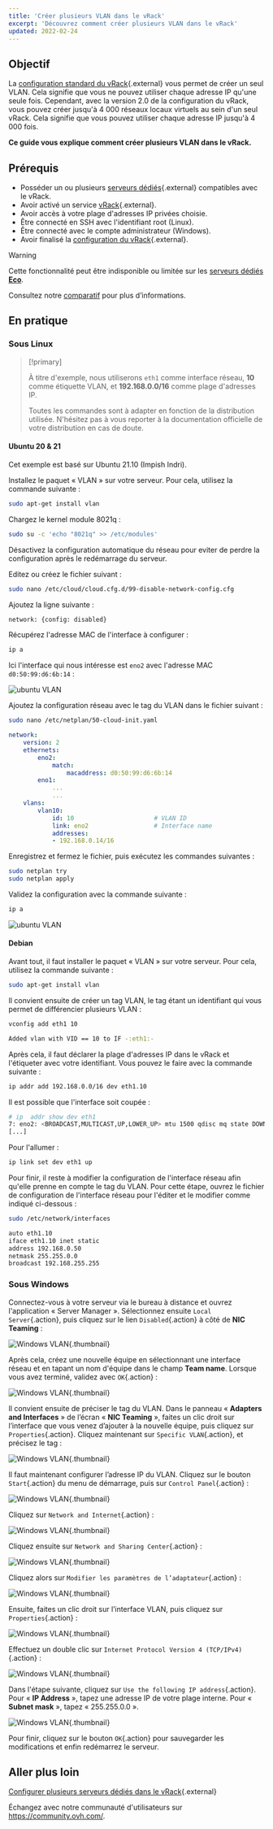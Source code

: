 ```yaml
---
title: 'Créer plusieurs VLAN dans le vRack'
excerpt: 'Découvrez comment créer plusieurs VLAN dans le vRack'
updated: 2022-02-24
---
```



## Objectif

La [configuration standard du vRack](/pages/bare_metal_cloud/dedicated_servers/vrack_configuring_on_dedicated_server){.external} vous permet de créer un seul VLAN. Cela signifie que vous ne pouvez utiliser chaque adresse IP qu'une seule fois. Cependant, avec la version 2.0 de la configuration du vRack, vous pouvez créer jusqu'à 4 000 réseaux locaux virtuels au sein d'un seul vRack. Cela signifie que vous pouvez utiliser chaque adresse IP jusqu'à 4 000 fois.

**Ce guide vous explique comment créer plusieurs VLAN dans le vRack.**


## Prérequis

- Posséder un ou plusieurs [serveurs dédiés](https://www.ovh.com/fr/serveurs_dedies/){.external} compatibles avec le vRack.
- Avoir activé un service [vRack](https://www.ovh.com/fr/solutions/vrack){.external}.
- Avoir accès à votre plage d'adresses IP privées choisie.
- Être connecté en SSH avec l'identifiant root (Linux).
- Être connecté avec le compte administrateur (Windows).
- Avoir finalisé la [configuration du vRack](/pages/bare_metal_cloud/dedicated_servers/vrack_configuring_on_dedicated_server){.external}.

> [!warning]
> Cette fonctionnalité peut être indisponible ou limitée sur les [serveurs dédiés **Eco**](https://eco.ovhcloud.com/fr/about/).
>
> Consultez notre [comparatif](https://eco.ovhcloud.com/fr/compare/) pour plus d’informations.

## En pratique

### Sous Linux

> [!primary]
>
> À titre d'exemple, nous utiliserons `eth1` comme interface réseau, **10** comme étiquette VLAN, et **192.168.0.0/16** comme plage d'adresses IP. 
>
> Toutes les commandes sont à adapter en fonction de la distribution utilisée. N'hésitez pas à vous reporter à la documentation officielle de votre distribution en cas de doute.
>

#### Ubuntu 20 & 21 

Cet exemple est basé sur Ubuntu 21.10 (Impish Indri).

Installez le paquet « VLAN » sur votre serveur. Pour cela, utilisez la commande suivante :

```sh
sudo apt-get install vlan
```

Chargez le kernel module 8021q :

```sh
sudo su -c 'echo "8021q" >> /etc/modules'
```

Désactivez la configuration automatique du réseau pour eviter de perdre la configuration après le redémarrage du serveur.

Editez ou créez le fichier suivant :

```sh
sudo nano /etc/cloud/cloud.cfg.d/99-disable-network-config.cfg
```

Ajoutez la ligne suivante :
```sh
network: {config: disabled}
```

Récupérez l'adresse MAC de l'interface à configurer :

```sh
ip a
```

Ici l'interface qui nous intéresse est `eno2` avec l'adresse MAC `d0:50:99:d6:6b:14` :

![ubuntu VLAN](images/vrack3-ubuntu-01.png)

Ajoutez la configuration réseau avec le tag du VLAN dans le fichier suivant :

```sh
sudo nano /etc/netplan/50-cloud-init.yaml
```

```yaml
network:
    version: 2
    ethernets:
        eno2:
            match:
                macaddress: d0:50:99:d6:6b:14
        eno1:
            ...
            ...
    vlans:
        vlan10:
            id: 10                      # VLAN ID    
            link: eno2                  # Interface name
            addresses:
            - 192.168.0.14/16
```

Enregistrez et fermez le fichier, puis exécutez les commandes suivantes :

```sh
sudo netplan try
sudo netplan apply
```

Validez la configuration avec la commande suivante :

```sh
ip a
```

![ubuntu VLAN](images/vrack3-ubuntu-02.png)

#### Debian

Avant tout, il faut installer le paquet « VLAN » sur votre serveur. Pour cela, utilisez la commande suivante :

```sh
sudo apt-get install vlan
```

Il convient ensuite de créer un tag VLAN, le tag étant un identifiant qui vous permet de différencier plusieurs VLAN :

```sh
vconfig add eth1 10

Added vlan with VID == 10 to IF -:eth1:-
```

Après cela, il faut déclarer la plage d'adresses IP dans le vRack et l'étiqueter avec votre identifiant. Vous pouvez le faire avec la commande suivante :

```sh
ip addr add 192.168.0.0/16 dev eth1.10
```

Il est possible que l'interface soit coupée :

```sh
# ip  addr show dev eth1
7: eno2: <BROADCAST,MULTICAST,UP,LOWER_UP> mtu 1500 qdisc mq state DOWN group default qlen 1000
[...]
```

Pour l'allumer :

```sh
ip link set dev eth1 up
```

Pour finir, il reste à modifier la configuration de l'interface réseau afin qu'elle prenne en compte le tag du VLAN. Pour cette étape, ouvrez le fichier de configuration de l'interface réseau pour l'éditer et le modifier comme indiqué ci-dessous :

```sh
sudo /etc/network/interfaces

auto eth1.10
iface eth1.10 inet static
address 192.168.0.50
netmask 255.255.0.0
broadcast 192.168.255.255
```

### Sous Windows

Connectez-vous à votre serveur via le bureau à distance et ouvrez l'application « Server Manager ». Sélectionnez ensuite `Local Server`{.action}, puis cliquez sur le lien `Disabled`{.action} à côté de **NIC Teaming** :

![Windows VLAN](images/vrack2-windows-01.png){.thumbnail}

Après cela, créez une nouvelle équipe en sélectionnant une interface réseau et en tapant un nom d'équipe dans le champ **Team name**. Lorsque vous avez terminé, validez avec `OK`{.action} :

![Windows VLAN](images/vrack2-windows-02.png){.thumbnail}

Il convient ensuite de préciser le tag du VLAN. Dans le panneau « **Adapters and Interfaces** » de l’écran « **NIC Teaming** », faites un clic droit sur l’interface que vous venez d’ajouter à la nouvelle équipe, puis cliquez sur `Properties`{.action}. Cliquez maintenant sur `Specific VLAN`{.action}, et précisez le tag :

![Windows VLAN](images/vrack2-windows-03.png){.thumbnail}

Il faut maintenant configurer l’adresse IP du VLAN. Cliquez sur le bouton `Start`{.action} du menu de démarrage, puis sur `Control Panel`{.action} :

![Windows VLAN](images/vrack2-windows-04.png){.thumbnail}

Cliquez sur `Network and Internet`{.action} :

![Windows VLAN](images/vrack2-windows-05.png){.thumbnail}

Cliquez ensuite sur `Network and Sharing Center`{.action} :

![Windows VLAN](images/vrack2-windows-06.png){.thumbnail}

Cliquez alors sur `Modifier les paramètres de l’adaptateur`{.action} :

![Windows VLAN](images/vrack2-windows-07.png){.thumbnail}

Ensuite, faites un clic droit sur l’interface VLAN, puis cliquez sur `Properties`{.action} :

![Windows VLAN](images/vrack2-windows-08.png){.thumbnail}

Effectuez un double clic sur `Internet Protocol Version 4 (TCP/IPv4)`{.action} :

![Windows VLAN](images/vrack2-windows-09.png){.thumbnail}

Dans l'étape suivante, cliquez sur `Use the following IP address`{.action}. Pour « **IP Address** », tapez une adresse IP de votre plage interne. Pour « **Subnet mask** », tapez « 255.255.0.0 ».

![Windows VLAN](images/vrack2-windows-10.png){.thumbnail}

Pour finir, cliquez sur le bouton `OK`{.action} pour sauvegarder les modifications et enfin redémarrez le serveur.

## Aller plus loin

[Configurer plusieurs serveurs dédiés dans le vRack](/pages/bare_metal_cloud/dedicated_servers/vrack_configuring_on_dedicated_server){.external}

Échangez avec notre communauté d'utilisateurs sur <https://community.ovh.com/>.
